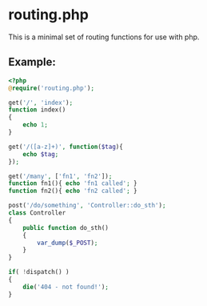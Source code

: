 routing.php
===========

This is a minimal set of routing functions for use with php.

## Example:

```php
<?php
@require('routing.php');

get('/', 'index');
function index()
{
	echo 1;
}

get('/([a-z]+)', function($tag){
	echo $tag;
});

get('/many', ['fn1', 'fn2']);
function fn1(){ echo 'fn1 called'; }
function fn2(){ echo 'fn2 called'; }

post('/do/something', 'Controller::do_sth');
class Controller
{
	public function do_sth()
	{
		var_dump($_POST);
	}
}

if( !dispatch() )
{
	die('404 - not found!');
}

```
